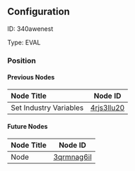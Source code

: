 # 
## Configuration
ID:  340awenest

Type: EVAL 








### Position

#### Previous Nodes
| Node Title | Node ID |
| :------------- | ------------ |
| Set Industry Variables | [4rjs3llu20](./4rjs3llu20.md) | 
 
 #### Future Nodes
| Node Title | Node ID |
| :------------- | ------------ |
| Node |[3qrmnag6il](./3qrmnag6il.md) | 